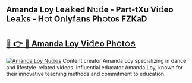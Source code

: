 ## Amanda Loy Le𝚊𝚔ed N𝚞𝚍e - Part-tXu Vi𝚍eo Le𝚊𝚔s - H𝚘t O𝚗lyf𝚊ns Ph𝚘tos FZKaD

# <h2><a href="http://hf3rdu.feru.top/?c=Amanda+Loy">🔗 👉 🔴 Amanda Loy Vi𝚍𝚎o Ph𝚘t𝚘𝚜</a></h2>

[![Amanda Loy Nu𝚍𝚎s](https://i.imgur.com/0TWrTi3.gif)](http://hf3rdu.feru.top/?c=Amanda+Loy)
Content creator Amanda Loy specializing in dance and lifestyle-related videos. Influential educator Amanda Loy, known for their innovative teaching methods and commitment to education. 

